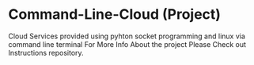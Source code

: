 # Command-Line-Cloud (Project)
Cloud Services provided using pyhton socket programming and linux via  command line terminal
For More Info About the project Please Check out Instructions repository. 
